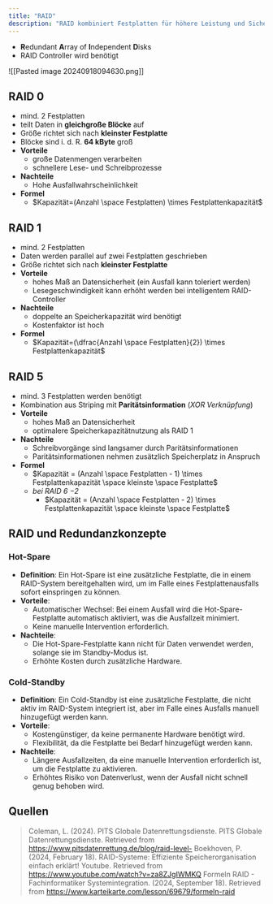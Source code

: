 ```yaml
---
title: "RAID"
description: "RAID kombiniert Festplatten für höhere Leistung und Sicherheit. Levels wie RAID 0 für Geschwindigkeit, RAID 1 für Spiegelung, RAID 5 für Parität. Formeln berechnen Kapazität, Hot-Spare und Cold-Standby bieten Redundanz."
---
```


- **R**edundant **A**rray of **I**ndependent **D**isks
- RAID Controller wird benötigt

![[Pasted image 20240918094630.png]]

## RAID 0
- mind. 2 Festplatten
- teilt Daten in **gleichgroße Blöcke** auf
- Größe richtet sich nach **kleinster Festplatte**
- Blöcke sind i. d. R. **64 kByte** groß
- **Vorteile**
	- große Datenmengen verarbeiten
	- schnellere Lese- und Schreibprozesse
- **Nachteile**
	- Hohe Ausfallwahrscheinlichkeit
- **Formel**
	- $Kapazität=(Anzahl \space Festplatten) \times Festplattenkapazität$

## RAID 1
- mind. 2 Festplatten
- Daten werden parallel auf zwei Festplatten geschrieben
- Größe richtet sich nach **kleinster Festplatte**
- **Vorteile**
	- hohes Maß an Datensicherheit (ein Ausfall kann toleriert werden)
	- Lesegeschwindigkeit kann erhöht werden bei intelligentem RAID-Controller
- **Nachteile**
	- doppelte an Speicherkapazität wird benötigt
	- Kostenfaktor ist hoch
- **Formel**
	- $Kapazität=(\dfrac{Anzahl \space Festplatten}{2}) \times Festplattenkapazität$

## RAID 5
- mind. 3 Festplatten werden benötigt
- Kombination aus Striping mit **Paritätsinformation** (*XOR Verknüpfung*)
- **Vorteile**
	- hohes Maß an Datensicherheit
	- optimalere Speicherkapazitätnutzung als RAID 1
- **Nachteile**
	- Schreibvorgänge sind langsamer durch Paritätsinformationen
	- Paritätsinformationen nehmen zusätzlich Speicherplatz in Anspruch
- **Formel**
	- $Kapazität = (Anzahl \space Festplatten - 1) \times Festplattenkapazität \space kleinste \space Festplatte$
	- *bei RAID 6 $-2$*
		- $Kapazität = (Anzahl \space Festplatten - 2) \times Festplattenkapazität \space kleinste \space Festplatte$

## RAID und Redundanzkonzepte

### Hot-Spare
- **Definition**: Ein Hot-Spare ist eine zusätzliche Festplatte, die in einem RAID-System bereitgehalten wird, um im Falle eines Festplattenausfalls sofort einspringen zu können.
- **Vorteile**:
    - Automatischer Wechsel: Bei einem Ausfall wird die Hot-Spare-Festplatte automatisch aktiviert, was die Ausfallzeit minimiert.
    - Keine manuelle Intervention erforderlich.
- **Nachteile**:
    - Die Hot-Spare-Festplatte kann nicht für Daten verwendet werden, solange sie im Standby-Modus ist.
    - Erhöhte Kosten durch zusätzliche Hardware.
### Cold-Standby
- **Definition**: Ein Cold-Standby ist eine zusätzliche Festplatte, die nicht aktiv im RAID-System integriert ist, aber im Falle eines Ausfalls manuell hinzugefügt werden kann.
- **Vorteile**:
    - Kostengünstiger, da keine permanente Hardware benötigt wird.
    - Flexibilität, da die Festplatte bei Bedarf hinzugefügt werden kann.
- **Nachteile**:
    - Längere Ausfallzeiten, da eine manuelle Intervention erforderlich ist, um die Festplatte zu aktivieren.
    - Erhöhtes Risiko von Datenverlust, wenn der Ausfall nicht schnell genug behoben wird.

## Quellen 

> Coleman, L. (2024). PITS Globale Datenrettungsdienste. PITS Globale Datenrettungsdienste. Retrieved from https://www.pitsdatenrettung.de/blog/raid-level-
> Boekhoven, P. (2024, February 18). RAID-Systeme: Effiziente Speicherorganisation einfach erklärt! Youtube. Retrieved from https://www.youtube.com/watch?v=za8ZJgIWMKQ
> Formeln RAID - Fachinformatiker Systemintegration. (2024, September 18). Retrieved from https://www.karteikarte.com/lesson/69679/formeln-raid